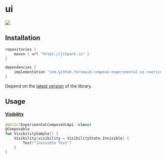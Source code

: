 # ui

<a href="https://jitpack.io/#fornewid/compose-experimental"><img src="https://jitpack.io/v/fornewid/compose-experimental.svg"/></a>

## Installation

```gradle
repositories {
    maven { url "https://jitpack.io" }
}

dependencies {
    implementation "com.github.fornewid.compose-experimental:ui:<version>"
}
```

Depend on the [latest version](https://github.com/fornewid/compose-experimental/releases) of the library.

## Usage

#### [Visibility](https://github.com/fornewid/compose-experimental/blob/main/ui/src/main/java/soup/compose/ui/Visibility.kt)

```kotlin
@OptIn(ExperimentalComposeUiApi::class)
@Composable
fun VisibilitySample() {
    Visibility(visibility = VisibilityState.Invisible) {
        Text("Invisible Text")
    }
}
```
